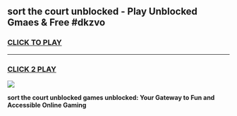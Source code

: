 
## sort the court unblocked - Play Unblocked Gmaes & Free #dkzvo
<h3>
<a href="https://news.freeplayer.one?title=sort_the_court_unblocked&ref=24F">CLICK TO PLAY</a></h3>
<hr>

<h3>
<a href="https://news.freeplayer.one?title=sort_the_court_unblocked&ref=24F">CLICK 2 PLAY</a>
  
</h3>

<a href="https://news.freeplayer.one?title=sort_the_court_unblocked&ref=24F/"><img src="https://clearcache.store/games.png"></a>


**sort the court unblocked games unblocked: Your Gateway to Fun and Accessible Online Gaming**
